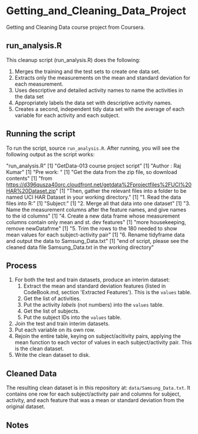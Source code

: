 # Getting_and_Cleaning_Data_Project
Getting and Cleaning Data course project from Coursera.


## run_analysis.R

This cleanup script (run_analysis.R) does the following:

1. Merges the training and the test sets to create one data set.
2. Extracts only the measurements on the mean and standard deviation for each measurement. 
3. Uses descriptive and detailed activity names to name the activities in the data set
4. Appropriately labels the data set with descriptive activity names. 
5. Creates a second, independent tidy data set with the average of each variable for each activity and each subject. 

## Running the script

To run the script, source `run_analysis.R`. After running, you will see the following output as the script works:

 "run_analysis.R"
[1] "GetData-013 course project script"
[1] "Author : Raj Kumar"
[1] "Pre work: "
[1] "Get the data from the zip file, so download contents"
[1] "from https://d396qusza40orc.cloudfront.net/getdata%2Fprojectfiles%2FUCI%20HAR%20Dataset.zip"
[1] "Then, gather the relevant files into a folder to be named UCI HAR Dataset in your working directory."
[1] "1. Read the data files into R:"
[1] "Subject:"
[1] "2. Merge all that data into one dataset"
[1] "3. Name the measurement columns after the feature names, and give names to the id columns"
[1] "4. Create a new data frame whose measurement columns contain only mean and st. dev features"
[1] "more housekeeping, remove newDatafrme"
[1] "5. Trim the rows to the 180 needed to show mean values for each subject-activity pair"
[1] "6. Rename tidyframe data and output the data to Samsung_Data.txt"
[1] "end of script, please see the cleaned data file Samsung_Data.txt in the working directory"

## Process

1. For both the test and train datasets, produce an interim dataset:
    1. Extract the mean and standard deviation features (listed in CodeBook.md, section 'Extracted Features'). This is the `values` table.
    2. Get the list of activities.
    3. Put the activity *labels* (not numbers) into the `values` table.
    4. Get the list of subjects.
    5. Put the subject IDs into the `values` table.
2. Join the test and train interim datasets.
3. Put each variable on its own row.
4. Rejoin the entire table, keying on subject/acitivity pairs, applying the mean function to each vector of values in each subject/activity pair. This is the clean dataset.
5. Write the clean dataset to disk.

## Cleaned Data

The resulting clean dataset is in this repository at: `data/Samsung_Data.txt`. It contains one row for each subject/activity pair and columns for subject, activity, and each feature that was a mean or standard deviation from the original dataset.

## Notes

